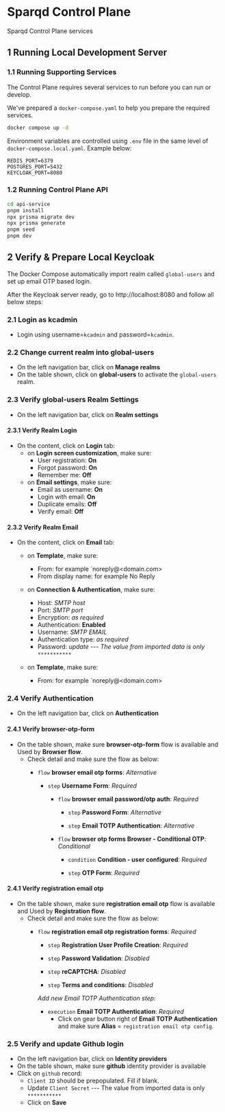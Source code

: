 # Sparqd Control Plane
Sparqd Control Plane services

## 1 Running Local Development Server

### 1.1 Running Supporting Services

The Control Plane requires several services to run before you can run or develop.

We've prepared a `docker-compose.yaml` to help you prepare the required services.

```bash
docker compose up -d
```

Environment variables are controlled using `.env` file in the same level of `docker-compose.local.yaml`. Example below:
```
REDIS_PORT=6379
POSTGRES_PORT=5432
KEYCLOAK_PORT=8080
```

### 1.2 Running Control Plane API

```bash
cd api-service
pnpm install
npx prisma migrate dev
npx prisma generate
pnpm seed
pnpm dev
```


## 2 Verify & Prepare Local Keycloak
The Docker Compose automatically import realm called `global-users` and set up email OTP based login.

After the Keycloak server ready, go to http://localhost:8080 and follow all below steps:

### 2.1 Login as kcadmin
- Login using username=`kcadmin` and password=`kcadmin`.

### 2.2 Change current realm into global-users
- On the left navigation bar, click on **Manage realms**
- On the table shown, click on **global-users** to activate the `global-users` realm.

### 2.3 Verify global-users Realm Settings
- On the left navigation bar, click on **Realm settings**

#### 2.3.1 Verify Realm Login
- On the content, click on **Login** tab:
  - on **Login screen customization**, make sure:
    - User registration: __On__
    - Forgot password: __On__
    - Remember me: __Off__
  - on **Email settings**, make sure:
    - Email as username: __On__
    - Login with email: __On__
    - Duplicate emails: __Off__
    - Verify email: __Off__

#### 2.3.2 Verify Realm Email
- On the content, click on **Email** tab:
  - on **Template**, make sure:
    - From: for example `noreply@<domain.com>
    - From display name: for example No Reply

  - on **Connection & Authentication**, make sure:
    - Host: _SMTP host_
    - Port: _SMTP port_
    - Encryption: _as required_
    - Authentication: **Enabled**
    - Username: _SMTP EMAIL_
    - Authentication type: _as required_
    - Password: _update  --- The value from imported data is only `***********`_


  - on **Template**, make sure:
    - From: for example `noreply@<domain.com>

### 2.4 Verify Authentication
- On the left navigation bar, click on **Authentication**

#### 2.4.1 Verify browser-otp-form
- On the table shown, make sure **browser-otp-form** flow is available and Used by **Browser flow**.
  - Check detail and make sure the flow as below:
      * `flow` **browser email otp forms**: _Alternative_

          * `step` **Username Form**: _Required_

              * `flow` **browser email password/otp auth**: _Required_

                  * `step` **Password Form**: _Alternative_

                  * `step` **Email TOTP Authentication**: _Alternative_

              * `flow` **browser otp forms Browser - Conditional OTP**: _Conditional_

                  * `condition` **Condition - user configured**: _Required_

                  * `step` **OTP Form**: _Required_

#### 2.4.1 Verify registration email otp
- On the table shown, make sure **registration email otp** flow is available and Used by **Registration flow**.
  - Check detail and make sure the flow as below:
      * `flow` **registration email otp registration forms**: _Required_

          * `step` **Registration User Profile Creation**: _Required_

          * `step` **Password Validation**: _Disabled_

          * `step` **reCAPTCHA**: _Disabled_

          * `step` **Terms and conditions**: _Disabled_

          _Add new *Email TOTP Authentication* step:_
          * `execution` **Email TOTP Authentication**: _Required_
              * Click on gear button right of **Email TOTP Authentication** and make sure **Alias** = `registration email otp config`.

### 2.5 Verify and update Github login
- On the left navigation bar, click on **Identity providers**
- On the table shown, make sure **github** identity provider is available
- Click on `github` record:
  - `Client ID` should be prepopulated. Fill if blank.
  - Update `Client Secret` --- The value from imported data is only `***********`
  - Click on **Save**
